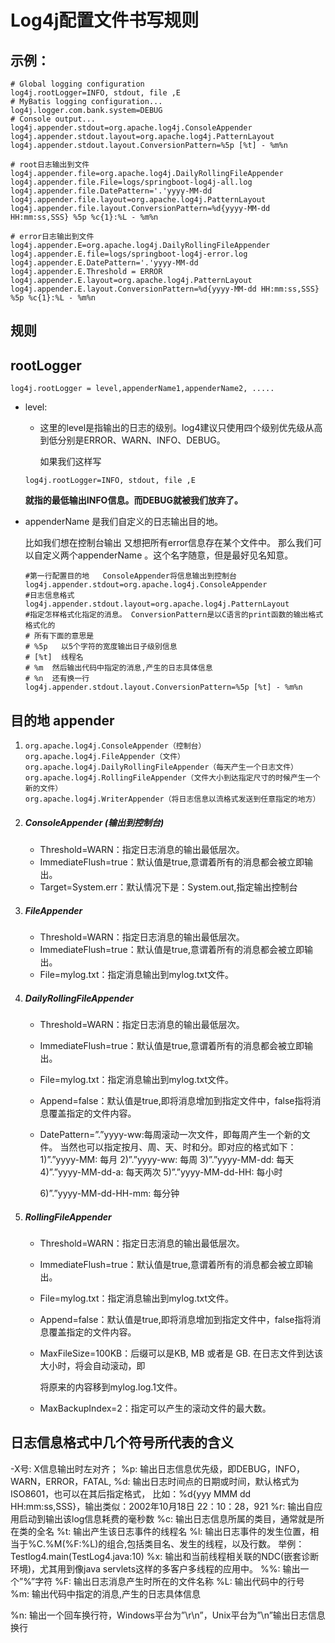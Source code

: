 # Log4j配置文件书写规则

## 示例：

```properties
# Global logging configuration
log4j.rootLogger=INFO, stdout, file ,E
# MyBatis logging configuration...
log4j.logger.com.bank.system=DEBUG
# Console output...
log4j.appender.stdout=org.apache.log4j.ConsoleAppender
log4j.appender.stdout.layout=org.apache.log4j.PatternLayout
log4j.appender.stdout.layout.ConversionPattern=%5p [%t] - %m%n

# root日志输出到文件
log4j.appender.file=org.apache.log4j.DailyRollingFileAppender
log4j.appender.file.File=logs/springboot-log4j-all.log
log4j.appender.file.DatePattern='.'yyyy-MM-dd
log4j.appender.file.layout=org.apache.log4j.PatternLayout
log4j.appender.file.layout.ConversionPattern=%d{yyyy-MM-dd HH:mm:ss,SSS} %5p %c{1}:%L - %m%n

# error日志输出到文件
log4j.appender.E=org.apache.log4j.DailyRollingFileAppender
log4j.appender.E.file=logs/springboot-log4j-error.log
log4j.appender.E.DatePattern='.'yyyy-MM-dd
log4j.appender.E.Threshold = ERROR
log4j.appender.E.layout=org.apache.log4j.PatternLayout
log4j.appender.E.layout.ConversionPattern=%d{yyyy-MM-dd HH:mm:ss,SSS} %5p %c{1}:%L - %m%n
```

## 规则

## rootLogger

```properties
log4j.rootLogger = level,appenderName1,appenderName2, .....
```

- level:

  - 这里的level是指输出的日志的级别。log4建议只使用四个级别优先级从高到低分别是ERROR、WARN、INFO、DEBUG。

    如果我们这样写

  ```properties
  log4j.rootLogger=INFO, stdout, file ,E
  ```

  **就指的最低输出INFO信息。而DEBUG就被我们放弃了。** 

- appenderName  是我们自定义的日志输出目的地。

  比如我们想在控制台输出   又想把所有error信息存在某个文件中。  那么我们可以自定义两个appenderName 。这个名字随意，但是最好见名知意。

  ```properties
  #第一行配置目的地   ConsoleAppender将信息输出到控制台
  log4j.appender.stdout=org.apache.log4j.ConsoleAppender 
  #日志信息格式
  log4j.appender.stdout.layout=org.apache.log4j.PatternLayout
  #指定怎样格式化指定的消息。 ConversionPattern是以C语言的print函数的输出格式格式化的
  # 所有下面的意思是 
  # %5p   以5个字符的宽度输出日子级别信息  
  # [%t]  线程名
  # %m  然后输出代码中指定的消息,产生的日志具体信息 
  # %n  还有换一行
  log4j.appender.stdout.layout.ConversionPattern=%5p [%t] - %m%n
  ```

## 目的地 appender

1. ```properties
   org.apache.log4j.ConsoleAppender（控制台）
   org.apache.log4j.FileAppender（文件）
   org.apache.log4j.DailyRollingFileAppender（每天产生一个日志文件）
   org.apache.log4j.RollingFileAppender（文件大小到达指定尺寸的时候产生一个新的文件）
   org.apache.log4j.WriterAppender（将日志信息以流格式发送到任意指定的地方）
   ```

2. ##### ConsoleAppender (输出到控制台)

   - Threshold=WARN：指定日志消息的输出最低层次。 
   - ImmediateFlush=true：默认值是true,意谓着所有的消息都会被立即输出。 
   - Target=System.err：默认情况下是：System.out,指定输出控制台

3. ##### FileAppender

   - Threshold=WARN：指定日志消息的输出最低层次。 
   - ImmediateFlush=true：默认值是true,意谓着所有的消息都会被立即输出。 
   - File=mylog.txt：指定消息输出到mylog.txt文件。 

4. ##### DailyRollingFileAppender

   - Threshold=WARN：指定日志消息的输出最低层次。 

   - ImmediateFlush=true：默认值是true,意谓着所有的消息都会被立即输出。 

   - File=mylog.txt：指定消息输出到mylog.txt文件。 

   - Append=false：默认值是true,即将消息增加到指定文件中，false指将消息覆盖指定的文件内容。 

   - DatePattern=”.”yyyy-ww:每周滚动一次文件，即每周产生一个新的文件。 
     当然也可以指定按月、周、天、时和分。即对应的格式如下： 
     1)”.”yyyy-MM: 每月 
     2)”.”yyyy-ww: 每周 
     3)”.”yyyy-MM-dd: 每天 
     4)”.”yyyy-MM-dd-a: 每天两次 
     5)”.”yyyy-MM-dd-HH: 每小时 

     6)”.”yyyy-MM-dd-HH-mm: 每分钟

5. ##### RollingFileAppender

   - Threshold=WARN：指定日志消息的输出最低层次。 

   - ImmediateFlush=true：默认值是true,意谓着所有的消息都会被立即输出。 

   - File=mylog.txt：指定消息输出到mylog.txt文件。 

   - Append=false：默认值是true,即将消息增加到指定文件中，false指将消息覆盖指定的文件内容。 

   - MaxFileSize=100KB：后缀可以是KB, MB 或者是 GB. 在日志文件到达该大小时，将会自动滚动，即

     将原来的内容移到mylog.log.1文件。 

   - MaxBackupIndex=2：指定可以产生的滚动文件的最大数。

## 日志信息格式中几个符号所代表的含义

-X号: X信息输出时左对齐； 
%p: 输出日志信息优先级，即DEBUG，INFO，WARN，ERROR，FATAL, 
%d: 输出日志时间点的日期或时间，默认格式为ISO8601，也可以在其后指定格式， 
比如：%d{yyy MMM dd HH:mm:ss,SSS}，输出类似：2002年10月18日 22：10：28，921 
%r: 输出自应用启动到输出该log信息耗费的毫秒数 
%c: 输出日志信息所属的类目，通常就是所在类的全名 
%t: 输出产生该日志事件的线程名 
%l: 输出日志事件的发生位置，相当于%C.%M(%F:%L)的组合,包括类目名、发生的线程，以及行数。 
举例：Testlog4.main(TestLog4.java:10) 
%x: 输出和当前线程相关联的NDC(嵌套诊断环境)，尤其用到像java servlets这样的多客户多线程的应用中。 
%%: 输出一个”%”字符 
%F: 输出日志消息产生时所在的文件名称 
%L: 输出代码中的行号 
%m: 输出代码中指定的消息,产生的日志具体信息 

%n: 输出一个回车换行符，Windows平台为”\r\n”，Unix平台为”\n”输出日志信息换行